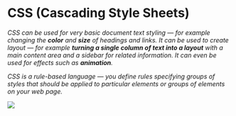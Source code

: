 <h1>CSS (Cascading Style Sheets)</h1>

<p><i>CSS can be used for very basic document text styling — for example changing the <b>color</b> and <b>size</b> of headings and links. It can be used to create layout — for example <b>turning a single column of text into a layout</b> with a main content area and a sidebar for related information. It can even be used for effects such as <b>animation</b>.</i></p>

<p><i>CSS is a rule-based language — you define rules specifying groups of styles that should be applied to particular elements or groups of elements on your web page.</i></p>

<img src="https://encrypted-tbn0.gstatic.com/images?q=tbn:ANd9GcQfo-uASdICwH4ytYOmYg5Tm38MYTj29BR9Y4soSirPiruZInPFIkMCLe7oTrfsGhQ643U&usqp=CAU">
